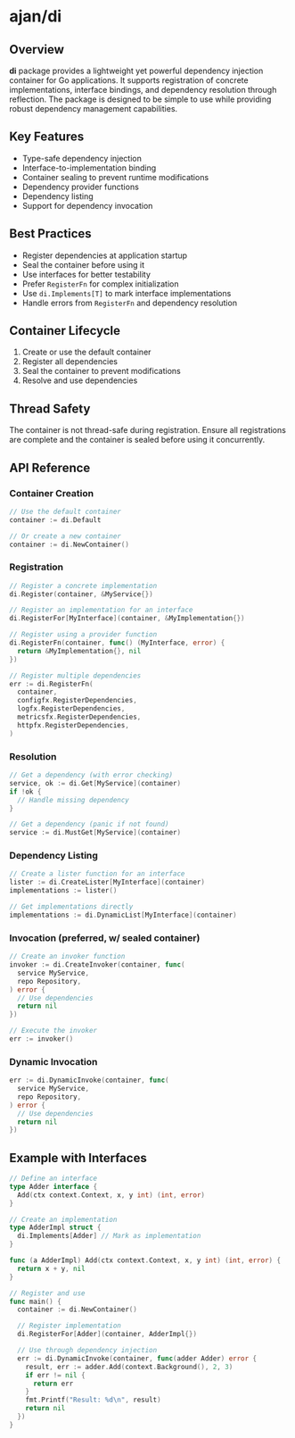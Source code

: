 # ajan/di

## Overview

**di** package provides a lightweight yet powerful dependency injection
container for Go applications. It supports registration of concrete
implementations, interface bindings, and dependency resolution through
reflection. The package is designed to be simple to use while providing robust
dependency management capabilities.

## Key Features

- Type-safe dependency injection
- Interface-to-implementation binding
- Container sealing to prevent runtime modifications
- Dependency provider functions
- Dependency listing
- Support for dependency invocation

## Best Practices

- Register dependencies at application startup
- Seal the container before using it
- Use interfaces for better testability
- Prefer `RegisterFn` for complex initialization
- Use `di.Implements[T]` to mark interface implementations
- Handle errors from `RegisterFn` and dependency resolution

## Container Lifecycle

1. Create or use the default container
2. Register all dependencies
3. Seal the container to prevent modifications
4. Resolve and use dependencies

## Thread Safety

The container is not thread-safe during registration. Ensure all registrations
are complete and the container is sealed before using it concurrently.

## API Reference

### Container Creation

```go
// Use the default container
container := di.Default

// Or create a new container
container := di.NewContainer()
```

### Registration

```go
// Register a concrete implementation
di.Register(container, &MyService{})

// Register an implementation for an interface
di.RegisterFor[MyInterface](container, &MyImplementation{})

// Register using a provider function
di.RegisterFn(container, func() (MyInterface, error) {
  return &MyImplementation{}, nil
})

// Register multiple dependencies
err := di.RegisterFn(
  container,
  configfx.RegisterDependencies,
  logfx.RegisterDependencies,
  metricsfx.RegisterDependencies,
  httpfx.RegisterDependencies,
)
```

### Resolution

```go
// Get a dependency (with error checking)
service, ok := di.Get[MyService](container)
if !ok {
  // Handle missing dependency
}

// Get a dependency (panic if not found)
service := di.MustGet[MyService](container)
```

### Dependency Listing

```go
// Create a lister function for an interface
lister := di.CreateLister[MyInterface](container)
implementations := lister()

// Get implementations directly
implementations := di.DynamicList[MyInterface](container)
```

### Invocation (preferred, w/ sealed container)

```go
// Create an invoker function
invoker := di.CreateInvoker(container, func(
  service MyService,
  repo Repository,
) error {
  // Use dependencies
  return nil
})

// Execute the invoker
err := invoker()
```

### Dynamic Invocation

```go
err := di.DynamicInvoke(container, func(
  service MyService,
  repo Repository,
) error {
  // Use dependencies
  return nil
})
```

## Example with Interfaces

```go
// Define an interface
type Adder interface {
  Add(ctx context.Context, x, y int) (int, error)
}

// Create an implementation
type AdderImpl struct {
  di.Implements[Adder] // Mark as implementation
}

func (a AdderImpl) Add(ctx context.Context, x, y int) (int, error) {
  return x + y, nil
}

// Register and use
func main() {
  container := di.NewContainer()

  // Register implementation
  di.RegisterFor[Adder](container, AdderImpl{})

  // Use through dependency injection
  err := di.DynamicInvoke(container, func(adder Adder) error {
    result, err := adder.Add(context.Background(), 2, 3)
    if err != nil {
      return err
    }
    fmt.Printf("Result: %d\n", result)
    return nil
  })
}
```

